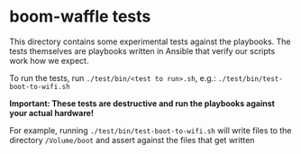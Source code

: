 # boom-waffle tests

This directory contains some experimental tests against the playbooks.  The tests
themselves are playbooks written in Ansible that verify our scripts work how we
expect.

To run the tests, run `./test/bin/<test to run>.sh`,
e.g.: `./test/bin/test-boot-to-wifi.sh`

**Important: These tests are destructive and run the playbooks against your actual
hardware!**

For example, running `./test/bin/test-boot-to-wifi.sh` will write files
to the directory `/Volume/boot` and assert against the files that get written
